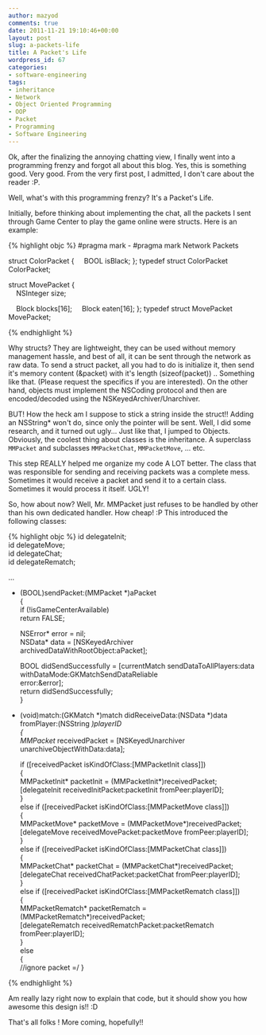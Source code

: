 ```yaml
---
author: mazyod
comments: true
date: 2011-11-21 19:10:46+00:00
layout: post
slug: a-packets-life
title: A Packet's Life
wordpress_id: 67
categories:
- software-engineering
tags:
- inheritance
- Network
- Object Oriented Programming
- OOP
- Packet
- Programming
- Software Engineering
---
```


Ok, after the finalizing the annoying chatting view, I finally went into a programming frenzy and forgot all about this blog. Yes, this is something good. Very good. From the very first post, I admitted, I don't care about the reader :P.

Well, what's with this programming frenzy? It's a Packet's Life.

Initially, before thinking about implementing the chat, all the packets I sent through Game Center to play the game online were structs. Here is an example:

{% highlight objc %}
#pragma mark -
#pragma mark Network Packets

struct ColorPacket {
    BOOL isBlack;
};
typedef struct ColorPacket ColorPacket;

struct MovePacket {  
    NSInteger size;

    Block blocks[16];
    Block eaten[16];
};
typedef struct MovePacket MovePacket;

{% endhighlight %}

Why structs? They are lightweight, they can be used without memory management hassle, and best of all, it can be sent through the network as raw data. To send a struct packet, all you had to do is initialize it, then send it's memory content (&packet) with it's length (sizeof(packet)) .. Something like that. (Please request the specifics if you are interested). On the other hand, objects must implement the NSCoding protocol and then are encoded/decoded using the NSKeyedArchiver/Unarchiver.

BUT! How the heck am I suppose to stick a string inside the struct!! Adding an NSString* won't do, since only the pointer will be sent. Well, I did some research, and it turned out ugly... Just like that, I jumped to Objects. Obviously, the coolest thing about classes is the inheritance. A superclass `MMPacket` and subclasses `MMPacketChat`, `MMPacketMove`, ... etc.

This step REALLY helped me organize my code A LOT better. The class that was responsible for sending and receiving packets was a complete mess. Sometimes it would receive a packet and send it to a certain class. Sometimes it would process it itself. UGLY!

So, how about now? Well, Mr. MMPacket just refuses to be handled by other than his own dedicated handler. How cheap! :P This introduced the following classes:

{% highlight objc %}
id<GKHGameInitDelegate> delegateInit;     
id<GKHGameMoveDelegate> delegateMove;     
id<GKHGameChatDelegate> delegateChat;     
id<GKHGameRematchDelegate> delegateRematch;     
      
...     
      
- (BOOL)sendPacket:(MMPacket *)aPacket      
{     
    if (!isGameCenterAvailable)     
        return FALSE;     
      
    NSError* error  = nil;     
    NSData* data    = [NSKeyedArchiver archivedDataWithRootObject:aPacket];     
      
    BOOL didSendSuccessfully = [currentMatch sendDataToAllPlayers:data     
                                                     withDataMode:GKMatchSendDataReliable     
                                                            error:&amp;error];     
    return didSendSuccessfully;     
}     
      
- (void)match:(GKMatch *)match didReceiveData:(NSData *)data fromPlayer:(NSString *)playerID     
{     
    MMPacket* receivedPacket = [NSKeyedUnarchiver unarchiveObjectWithData:data];     
      
    if ([receivedPacket isKindOfClass:[MMPacketInit class]])      
    {     
        MMPacketInit* packetInit = (MMPacketInit*)receivedPacket;     
        [delegateInit receivedInitPacket:packetInit fromPeer:playerID];     
    }      
    else if ([receivedPacket isKindOfClass:[MMPacketMove class]])      
    {     
        MMPacketMove* packetMove = (MMPacketMove*)receivedPacket;     
        [delegateMove receivedMovePacket:packetMove fromPeer:playerID];             
    }      
    else if ([receivedPacket isKindOfClass:[MMPacketChat class]])      
    {     
        MMPacketChat* packetChat = (MMPacketChat*)receivedPacket;     
        [delegateChat receivedChatPacket:packetChat fromPeer:playerID];             
    }      
    else if ([receivedPacket isKindOfClass:[MMPacketRematch class]])      
    {     
        MMPacketRematch* packetRematch = (MMPacketRematch*)receivedPacket;     
        [delegateRematch receivedRematchPacket:packetRematch fromPeer:playerID];             
    }      
    else      
    {     
        //ignore packet =/
    }
 
{% endhighlight %}



Am really lazy right now to explain that code, but it should show you how awesome this design is!! :D

That's all folks ! More coming, hopefully!!
